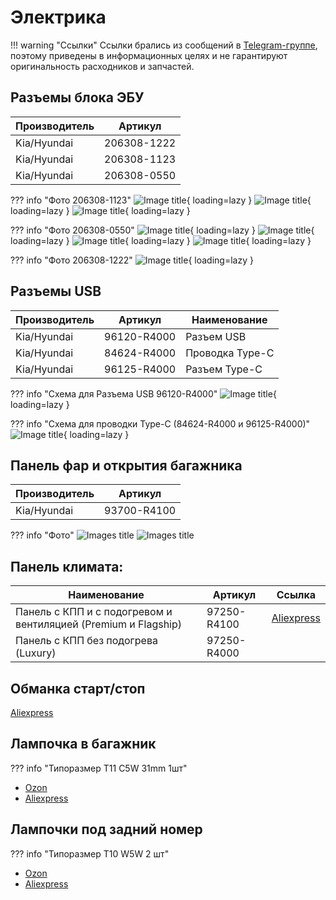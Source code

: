 # Электрика

!!! warning "Ссылки"
    Ссылки брались из сообщений в [Telegram-группе](https://t.me/Kia_Sportage_5_Turbo), поэтому приведены в информационных целях и не гарантируют оригинальность расходников и запчастей.


## Разъемы блока ЭБУ
| Производитель | Артикул   |
|---|---|
| Kia/Hyundai | 206308-1222 |
| Kia/Hyundai | 206308-1123 |
| Kia/Hyundai | 206308-0550 |


??? info "Фото 206308-1123"
    ![Image title](../images/206308-1123.jpg){ loading=lazy }
    ![Image title](../images/206308-1123_1.jpg){ loading=lazy }
    ![Image title](../images/206308-1123_2.jpg){ loading=lazy }


??? info "Фото 206308-0550"
    ![Image title](../images/206308-0550.jpg){ loading=lazy }
    ![Image title](../images/206308-0550_1.jpg){ loading=lazy }
    ![Image title](../images/206308-1123_3.jpg){ loading=lazy }
    ![Image title](../images/206308-1123_4.jpg){ loading=lazy }
    
??? info "Фото 206308-1222"
    ![Image title](../images/206308-1222.jpg){ loading=lazy }

## Разъемы USB

| Производитель | Артикул   | Наименование |
|---|---|---|
| Kia/Hyundai | 96120-R4000 | Разъем USB |
| Kia/Hyundai | 84624-R4000 | Проводка Type-C |
| Kia/Hyundai | 96125-R4000 | Разъем Type-C |

??? info "Схема для Разъема USB 96120-R4000"
    ![Image title](../images/photo_2024-11-20_10-06-13.jpg){ loading=lazy }

??? info "Схема для проводки Type-C (84624-R4000 и 96125-R4000)"
    ![Image title](../images/photo_2025-09-15_10-34-50.jpg){ loading=lazy }

## Панель фар и открытия багажника

| Производитель | Артикул   |
|---|---|
| Kia/Hyundai | 93700-R4100 |

??? info "Фото"
    ![Images title](../images/panel_2.webp)
    ![Images title](../images/panel_1.webp)

## Панель климата: 

| Наименование | Артикул | Ссылка |
| --- | --- | --- |
|Панель с КПП и с подогревом и вентиляцией (Premium и Flagship) | 97250-R4100 | [Aliexpress](https://sl.aliexpress.ru/p?key=wTegVGx)
|Панель с КПП без подогрева (Luxury)| 97250-R4000 |


## Обманка старт/стоп

[Aliexpress](https://sl.aliexpress.ru/p?key=VcrqVPr)

## Лампочка в багажник

??? info "Типоразмер T11 C5W 31mm 1шт"

- [Ozon](https://ozon.ru/t/1Gvbu80)
- [Aliexpress](https://sl.aliexpress.ru/p?key=aDyhVEr)

## Лампочки под задний номер

??? info "Типоразмер T10 W5W 2 шт"

- [Ozon](https://ozon.ru/t/quCQgR7)
- [Aliexpress](https://sl.aliexpress.ru/p?key=wnyhVYb)